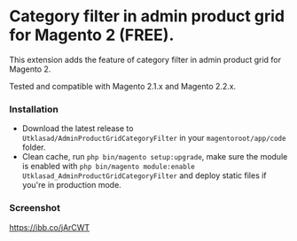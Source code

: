 # Category filter in admin product grid for Magento 2 (FREE).
This extension adds the feature of category filter in admin product grid for Magento 2.

Tested and compatible with Magento 2.1.x and Magento 2.2.x.

### Installation
* Download the latest release to `Utklasad/AdminProductGridCategoryFilter` in your `magentoroot/app/code` folder.
* Clean cache, run `php bin/magento setup:upgrade`, make sure the module is enabled with `php bin/magento module:enable Utklasad_AdminProductGridCategoryFilter` and deploy static files if you're in production mode.

### Screenshot
https://ibb.co/jArCWT